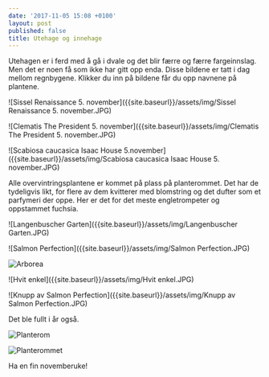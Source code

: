 ```yaml
---
date: '2017-11-05 15:08 +0100'
layout: post
published: false
title: Utehage og innehage
---
```


Utehagen er i ferd med å gå i dvale og det blir færre og færre fargeinnslag. Men det er noen få som ikke har gitt opp enda. Disse bildene er tatt i dag mellom regnbygene. Klikker du inn på bildene får du opp navnene på plantene. 

![Sissel Renaissance 5. november]({{site.baseurl}}/assets/img/Sissel Renaissance  5. november.JPG)

![Clematis The President 5. november]({{site.baseurl}}/assets/img/Clematis The President 5. november.JPG)

![Scabiosa caucasica Isaac House 5.november]({{site.baseurl}}/assets/img/Scabiosa caucasica Isaac House 5. november.JPG)

<!--more-->

Alle overvintringsplantene er kommet på plass på planterommet. Det har de tydeligvis likt, for flere av dem kvitterer med blomstring og det dufter som et parfymeri der oppe. Her er det for det meste engletrompeter og oppstammet fuchsia. 

![Langenbuscher Garten]({{site.baseurl}}/assets/img/Langenbuscher Garten.JPG)

![Salmon Perfection]({{site.baseurl}}/assets/img/Salmon Perfection.JPG)

![Arborea]({{site.baseurl}}/assets/img/Arborea.JPG)

![Hvit enkel]({{site.baseurl}}/assets/img/Hvit enkel.JPG)

![Knupp av Salmon Perfection]({{site.baseurl}}/assets/img/Knupp av Salmon Perfection.JPG)

Det ble fullt i år også.

![Planterom]({{site.baseurl}}/assets/img/Planterom.JPG)

![Planterommet]({{site.baseurl}}/assets/img/Planterommet.JPG)

Ha en fin novemberuke!
 

